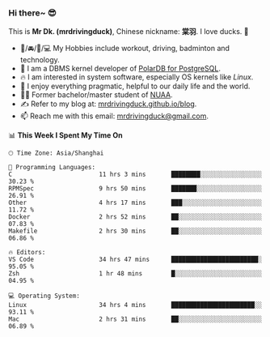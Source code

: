 ### Hi there~ 😎

This is **Mr Dk. (mrdrivingduck)**, Chinese nickname: **棠羽**. I love ducks. 🦆

- 💪/🚘/🏸/💻 My Hobbies include workout, driving, badminton and technology.
- 🍊 I am a DBMS kernel developer of [PolarDB for PostgreSQL](https://github.com/ApsaraDB/PolarDB-for-PostgreSQL).
- 🔥 I am interested in system software, especially OS kernels like *Linux*.
- 🔧 I enjoy everything pragmatic, helpful to our daily life and the world.
- 👨‍🎓 Former bachelor/master student of [NUAA](https://en.wikipedia.org/wiki/Nanjing_University_of_Aeronautics_and_Astronautics).
- ✍ Refer to my blog at: [mrdrivingduck.github.io/blog](https://mrdrivingduck.github.io/blog/).
- 📫 Reach me with this email: [mrdrivingduck@gmail.com](mailto:mrdrivingduck@gmail.com).

<!--START_SECTION:waka-->
📊 **This Week I Spent My Time On** 

```text
🕑︎ Time Zone: Asia/Shanghai

💬 Programming Languages: 
C                        11 hrs 3 mins       ████████░░░░░░░░░░░░░░░░░   30.23 % 
RPMSpec                  9 hrs 50 mins       ███████░░░░░░░░░░░░░░░░░░   26.91 % 
Other                    4 hrs 17 mins       ███░░░░░░░░░░░░░░░░░░░░░░   11.72 % 
Docker                   2 hrs 52 mins       ██░░░░░░░░░░░░░░░░░░░░░░░   07.83 % 
Makefile                 2 hrs 30 mins       ██░░░░░░░░░░░░░░░░░░░░░░░   06.86 % 

🔥 Editors: 
VS Code                  34 hrs 47 mins      ████████████████████████░   95.05 % 
Zsh                      1 hr 48 mins        █░░░░░░░░░░░░░░░░░░░░░░░░   04.95 % 

💻 Operating System: 
Linux                    34 hrs 4 mins       ███████████████████████░░   93.11 % 
Mac                      2 hrs 31 mins       ██░░░░░░░░░░░░░░░░░░░░░░░   06.89 % 
```


<!--END_SECTION:waka-->

<!-- ![Mr Dk.'s GitHub Stats](https://github-readme-stats.vercel.app/api?username=mrdrivingduck&count_private&show_icons=true&theme=buefy) -->

<!-- ![Most Used Languages](https://github-readme-stats.vercel.app/api/top-langs/?username=mrdrivingduck&exclude_repo=mips32-CPU,snort-tcp-socket&theme=buefy&layout=compact&langs_count=10) -->


<!--
**mrdrivingduck/mrdrivingduck** is a ✨ _special_ ✨ repository because its `README.md` (this file) appears on your GitHub profile.

Here are some ideas to get you started:

- 🔭 I’m currently working on ...
- 🌱 I’m currently learning ...
- 👯 I’m looking to collaborate on ...
- 🤔 I’m looking for help with ...
- 💬 Ask me about ...
- 📫 How to reach me: ...
- 😄 Pronouns: ...
- ⚡ Fun fact: ...
-->
